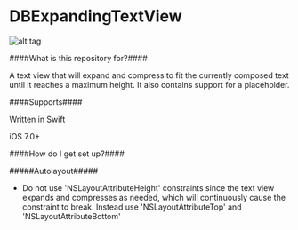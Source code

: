 # DBExpandingTextView

![alt tag](https://cloud.githubusercontent.com/assets/5367914/6086799/9acf5ae4-ae12-11e4-90ca-9bb60f5854cd.png)

####What is this repository for?####

A text view that will expand and compress to fit the currently composed text until it reaches a
maximum height. It also contains support for a placeholder.

####Supports####

Written in Swift

iOS 7.0+

####How do I get set up?####

#####Autolayout#####
- Do not use 'NSLayoutAttributeHeight' constraints since the text view expands and compresses as needed, which will continuously cause the constraint to break. Instead use 'NSLayoutAttributeTop' and 'NSLayoutAttributeBottom'


